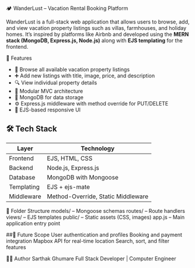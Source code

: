 🏕️ WanderLust – Vacation Rental Booking Platform

WanderLust is a full-stack web application that allows users to browse, add, and view vacation property listings such as villas, farmhouses, and holiday homes. It’s inspired by platforms like Airbnb and developed using the **MERN stack (MongoDB, Express.js, Node.js)** along with **EJS templating** for the frontend.

📌 Features
- 🏡 Browse all available vacation property listings  
- ➕ Add new listings with title, image, price, and description  
- 🔍 View individual property details  
- 🧭 Modular MVC architecture  
- 💾 MongoDB for data storage  
- ⚙️ Express.js middleware with method override for PUT/DELETE  
- 🎨 EJS-based responsive UI

## 🛠️ Tech Stack

| Layer         | Technology            |
|---------------|------------------------|
| Frontend      | EJS, HTML, CSS         |
| Backend       | Node.js, Express.js    |
| Database      | MongoDB with Mongoose  |
| Templating    | EJS + ejs-mate         |
| Middleware    | Method-Override, Static Middleware |

📂 Folder Structure
models/ – Mongoose schemas
routes/ – Route handlers
views/ – EJS templates
public/ – Static assets (CSS, images)
app.js – Main application entry point


##🔮 Future Scope
User authentication and profiles
Booking and payment integration
Mapbox API for real-time location
Search, sort, and filter features


🧑‍💻 Author
Sarthak Ghumare
Full Stack Developer | Computer Engineer

